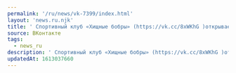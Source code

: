 ```yaml
---
permalink: '/ru/news/vk-7399/index.html'
layout: 'news.ru.njk'
title: ' Спортивный клуб «Хищные бобры» (https://vk.cc/8xWKhG )открывает новый набор в свою команду.   …'
source: ВКонтакте
tags:
  - news_ru
description: ' Спортивный клуб «Хищные бобры» (https://vk.cc/8xWKhG )открывает новый набор в свою команду.   …'
updatedAt: 1613037660
---
```

